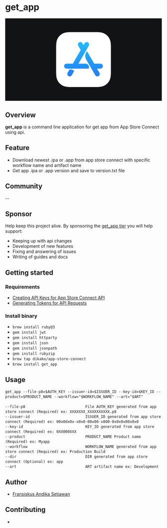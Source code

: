 # get_app

<img src="assets/image/asc-logo.png">

## Overview

**get_app** is a command line application for get app from App Store Connect using api.

## Feature
- Download newest .ipa or .app from app store connect with specific workflow name and artifact name
- Get app .ipa or .app version and save to version.txt file

## Community

--

## Sponsor

Help keep this project alive. By sponsoring the [get_app tier](https://github.com/sponsors/dikako)
you will help support:

- Keeping up with api changes
- Development of new features
- Fixing and answering of issues
- Writing of guides and docs

## Getting started

### Requirements

- [Creating API Keys for App Store Connect API](https://developer.apple.com/documentation/appstoreconnectapi/creating_api_keys_for_app_store_connect_api)
- [Generating Tokens for API Requests](https://developer.apple.com/documentation/appstoreconnectapi/generating_tokens_for_api_requests)


### Install binary

- ``brew install ruby@3``
- ``gem install jwt``
- ``gem install httparty``
- ``gem install json``
- ``gem install jsonpath``
- ``gem install rubyzip``
- ``brew tap dikako/app-store-connect``
- ``brew install get_app``

## Usage
```
get_app --file-p8=$AUTH_KEY --issuer-id=$ISSUER_ID --key-id=$KEY_ID --product=$PRODUCT_NAME --workflow="$WORKFLOW_NAME" --art="$ART"

--file-p8                           File AUTH_KEY generated from app store connect (Required) ex: XXXXXXX_XXXXXXXXXX.p8              
--issuer-id                         ISSUER_ID generated from app store connect (Required) ex: 00x0dx0x-x0x0-00x00-x000-0x0x0x00x0x0               
--key-id                            KEY_ID generated from app store connect (Required) ex: 0XX000XXX       
--product                           PRODUCT_NAME Product name (Required) ex: Myapp      
--workflow                          WORKFLOW_NAME generated from app store connect (Required) ex: Production Build           
--dir                               DIR generated from app store connect (Optional) ex: app
--art                               ART artifact name ex: Development           
```

## Author
- [Fransiskus Andika Setiawan](https://www.linkedin.com/in/fransiskus-andika-setiawan/)

## Contributing

- 

